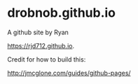 # drobnob.github.io
 A github site by Ryan

https://rjd712.github.io.

Credit for how to build this: 

http://jmcglone.com/guides/github-pages/

